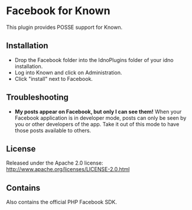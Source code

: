 Facebook for Known
==================

This plugin provides POSSE support for Known.

Installation
------------

* Drop the Facebook folder into the IdnoPlugins folder of your idno installation.
* Log into Known and click on Administration.
* Click "install" next to Facebook.

Troubleshooting
---------------

* **My posts appear on Facebook, but only I can see them!** When your Facebook application is in developer mode, posts can only be seen by you or other developers of the app. Take it out of this mode to have those posts available to others.

License
-------

Released under the Apache 2.0 license: http://www.apache.org/licenses/LICENSE-2.0.html

Contains
--------

Also contains the official PHP Facebook SDK.
